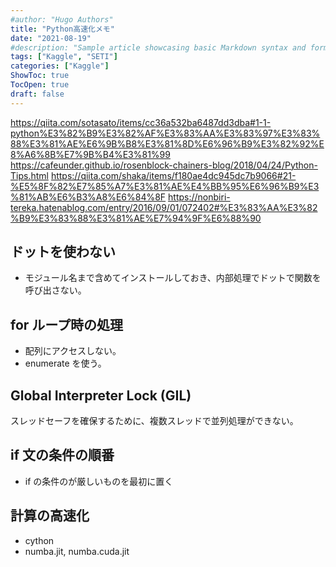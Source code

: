 ```yaml
---
#author: "Hugo Authors"
title: "Python高速化メモ"
date: "2021-08-19"
#description: "Sample article showcasing basic Markdown syntax and formatting for HTML elements."
tags: ["Kaggle", "SETI"]
categories: ["Kaggle"]
ShowToc: true
TocOpen: true
draft: false
---
```


https://qiita.com/sotasato/items/cc36a532ba6487dd3dba#1-1-python%E3%82%B9%E3%82%AF%E3%83%AA%E3%83%97%E3%83%88%E3%81%AE%E6%9B%B8%E3%81%8D%E6%96%B9%E3%82%92%E8%A6%8B%E7%9B%B4%E3%81%99
https://cafeunder.github.io/rosenblock-chainers-blog/2018/04/24/Python-Tips.html
https://qiita.com/shaka/items/f180ae4dc945dc7b9066#21-%E5%8F%82%E7%85%A7%E3%81%AE%E4%BB%95%E6%96%B9%E3%81%AB%E6%B3%A8%E6%84%8F
https://nonbiri-tereka.hatenablog.com/entry/2016/09/01/072402#%E3%83%AA%E3%82%B9%E3%83%88%E3%81%AE%E7%94%9F%E6%88%90

## ドットを使わない

- モジュール名まで含めてインストールしておき、内部処理でドットで関数を呼び出さない。

## for ループ時の処理

- 配列にアクセスしない。
- enumerate を使う。

## Global Interpreter Lock (GIL)

スレッドセーフを確保するために、複数スレッドで並列処理ができない。

## if 文の条件の順番

- if の条件のが厳しいものを最初に置く

## 計算の高速化

- cython
- numba.jit, numba.cuda.jit
